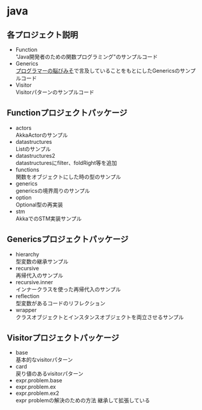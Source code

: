 java
==================

## **各プロジェクト説明**

- Function  
    "Java開発者のための関数プログラミング"のサンプルコード
- Generics  
    [プログラマーの脳びみそ](http://d.hatena.ne.jp/Nagise/)で言及していることをもとにしたGenericsのサンプルコード
- Visitor  
    Visitorパターンのサンプルコード

## **Functionプロジェクトパッケージ**

- actors  
    AkkaActorのサンプル
- datastructures  
    Listのサンプル
- datastructures2  
    datastructuresにfilter、foldRight等を追加
- functions  
    関数をオブジェクトにした時の型のサンプル
- generics  
    genericsの境界周りのサンプル
- option  
    Optional型の再実装
- stm  
    AkkaでのSTM実装サンプル

## **Genericsプロジェクトパッケージ**

- hierarchy  
    型変数の継承サンプル
- recursive  
    再帰代入のサンプル
- recursive.inner  
    インナークラスを使った再帰代入のサンプル
- reflection  
    型変数があるコードのリフレクション
- wrapper  
    クラスオブジェクトとインスタンスオブジェクトを両立させるサンプル

## **Visitorプロジェクトパッケージ**

- base  
    基本的なvisitorパターン
- card  
    戻り値のあるvisitorパターン
- expr.problem.base  
- expr.problem.ex  
- expr.problem.ex2  
    expr problemの解決のための方法
    継承して拡張している


